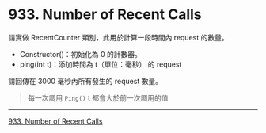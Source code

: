 # 933. Number of Recent Calls

請實做 RecentCounter 類別，此用於計算一段時間內 request 的數量。

* Constructor()：初始化為 0 的計數器。
* ping(int t)：添加時間為 t（單位：毫秒） 的 request

請回傳在 3000 毫秒內所有發生的 request 數量。

> 每一次調用 `Ping()` t 都會大於前一次調用的值

-----

[933. Number of Recent Calls](https://leetcode.com/problems/number-of-recent-calls/description/)
